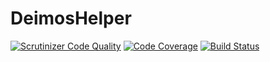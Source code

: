 # DeimosHelper

[![Scrutinizer Code Quality](https://scrutinizer-ci.com/g/DeimosProject/Helper/badges/quality-score.png?b=master)](https://scrutinizer-ci.com/g/DeimosProject/Helper/?branch=master)
[![Code Coverage](https://scrutinizer-ci.com/g/DeimosProject/Helper/badges/coverage.png?b=master)](https://scrutinizer-ci.com/g/DeimosProject/Helper/?branch=master)
[![Build Status](https://scrutinizer-ci.com/g/DeimosProject/Helper/badges/build.png?b=master)](https://scrutinizer-ci.com/g/DeimosProject/Helper/build-status/master)
